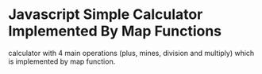 # Javascript Simple Calculator Implemented By Map Functions
calculator with 4 main operations (plus, mines, division and multiply) which is implemented by map function. 
